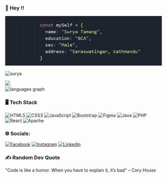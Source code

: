 ### 👀 Hey !!

![intro](https://github.com/surya-tamang/surya-tamang/blob/main/code.png)

<p align="left"> <img src="https://komarev.com/ghpvc/?username=surya-tamang&label=Profile%20views&color=c061cb&style=plastic" alt="surya" /> </p>


![](https://github-readme-streak-stats.herokuapp.com/?user=@surya-tamang&theme=dark&hide_border=false)<br/>
<img src="https://github-readme-stats.vercel.app/api/top-langs?username=surya-tamang&locale=en&hide_title=false&layout=compact&card_width=320&langs_count=5&theme=dark&hide_border=false" height="150" alt="languages graph"  />
### 🖥️ Tech Stack

 ![HTML5](https://img.shields.io/badge/html5-%23E34F26.svg?style=for-the-badge&logo=html5&logoColor=white) ![CSS3](https://img.shields.io/badge/css3-%231572B6.svg?style=for-the-badge&logo=css3&logoColor=white) ![JavaScript](https://img.shields.io/badge/javascript-%23323330.svg?style=for-the-badge&logo=javascript&logoColor=%23F7DF1E) ![Bootstrap](https://img.shields.io/badge/Bootstrap-5.3.0-563d7c?style=for-the-badge&logo=html5&logoColor=white) ![Figma](https://img.shields.io/badge/figma-%23F24E1E.svg?style=for-the-badge&logo=figma&logoColor=white) ![Java](https://img.shields.io/badge/java-%23ED8B00.svg?style=for-the-badge&logo=openjdk&logoColor=white) ![PHP](https://img.shields.io/badge/php-%23777BB4.svg?style=for-the-badge&logo=php&logoColor=white) ![React](https://img.shields.io/badge/react-%2320232a.svg?style=for-the-badge&logo=react&logoColor=%2361DAFB) ![Apache](https://img.shields.io/badge/apache-%23D42029.svg?style=for-the-badge&logo=apache&logoColor=white)

### 🌐 Socials:
[![Facebook](https://img.shields.io/badge/Facebook-%231877F2.svg?logo=Facebook&logoColor=white)](https://www.facebook.com/me.surya69) [![Instagram](https://img.shields.io/badge/Instagram-%23E4405F.svg?logo=Instagram&logoColor=white)](https://www.instagram.com/m_surya.t/) [![LinkedIn](https://img.shields.io/badge/LinkedIn-%230077B5.svg?logo=linkedin&logoColor=white)](https://www.linkedin.com/in/surya-tamang-022b64269/) 

### ✍️ Random Dev Quote
"Code is like a humor. When you have to explain it, it’s bad" – Cory House


